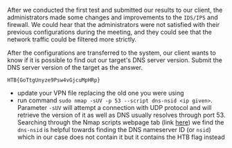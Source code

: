 After we conducted the first test and submitted our results to our client, the administrators made some changes and improvements to the `IDS/IPS` and firewall. We could hear that the administrators were not satisfied with their previous configurations during the meeting, and they could see that the network traffic could be filtered more strictly.




After the configurations are transferred to the system, our client wants to know if it is possible to find out our target's DNS server version. Submit the DNS server version of the target as the answer.

`HTB{GoTtgUnyze9Psw4vGjcuMpHRp}`
* update your VPN file replacing the old one you were using
* run command `sudo nmap -sUV -p 53 --script dns-nsid <ip given>`. Parameter `-sUV` will attempt a connection with UDP protocol and will retrieve the version of it as well as DNS usually resolves through port 53. Searching through the Nmap scripts webpage tab (link [here](https://nmap.org/nsedoc/scripts/)) we find the `dns-nsid` is helpful towards finding the DNS nameserver ID (or `nsid`)  which in our case does not contain it but it contains the HTB flag instead



